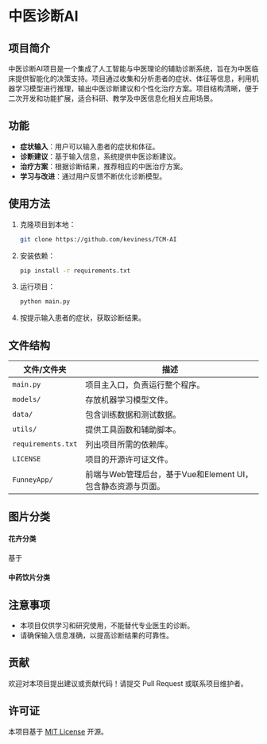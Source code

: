 # 中医诊断AI

## 项目简介

中医诊断AI项目是一个集成了人工智能与中医理论的辅助诊断系统，旨在为中医临床提供智能化的决策支持。项目通过收集和分析患者的症状、体征等信息，利用机器学习模型进行推理，输出中医诊断建议和个性化治疗方案。项目结构清晰，便于二次开发和功能扩展，适合科研、教学及中医信息化相关应用场景。

## 功能

- **症状输入**：用户可以输入患者的症状和体征。
- **诊断建议**：基于输入信息，系统提供中医诊断建议。
- **治疗方案**：根据诊断结果，推荐相应的中医治疗方案。
- **学习与改进**：通过用户反馈不断优化诊断模型。

## 使用方法

1. 克隆项目到本地：
   ```bash
   git clone https://github.com/keviness/TCM-AI
   ```
2. 安装依赖：
   ```bash
   pip install -r requirements.txt
   ```
3. 运行项目：
   ```bash
   python main.py
   ```
4. 按提示输入患者的症状，获取诊断结果。

## 文件结构

| 文件/文件夹          | 描述                                                         |
| -------------------- | ------------------------------------------------------------ |
| `main.py`          | 项目主入口，负责运行整个程序。                               |
| `models/`          | 存放机器学习模型文件。                                       |
| `data/`            | 包含训练数据和测试数据。                                     |
| `utils/`           | 提供工具函数和辅助脚本。                                     |
| `requirements.txt` | 列出项目所需的依赖库。                                       |
| `LICENSE`          | 项目的开源许可证文件。                                       |
| `FunneyApp/`       | 前端与Web管理后台，基于Vue和Element UI，包含静态资源与页面。 |

## 图片分类

#### 花卉分类

基于

#### 中药饮片分类

## 注意事项

- 本项目仅供学习和研究使用，不能替代专业医生的诊断。
- 请确保输入信息准确，以提高诊断结果的可靠性。

## 贡献

欢迎对本项目提出建议或贡献代码！请提交 Pull Request 或联系项目维护者。

## 许可证

本项目基于 [MIT License](LICENSE) 开源。
